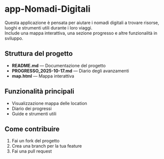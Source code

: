 # app-Nomadi-Digitali

Questa applicazione è pensata per aiutare i nomadi digitali a trovare risorse, luoghi e strumenti utili durante i loro viaggi.  
Include una mappa interattiva, una sezione progresso e altre funzionalità in sviluppo.

## Struttura del progetto

- **README.md** — Documentazione del progetto
- **PROGRESSO_2025-10-17.md** — Diario degli avanzamenti
- **map.html** — Mappa interattiva

## Funzionalità principali

- Visualizzazione mappa delle location
- Diario dei progressi
- Guide e strumenti utili

## Come contribuire

1. Fai un fork del progetto
2. Crea una branch per la tua feature
3. Fai una pull request
